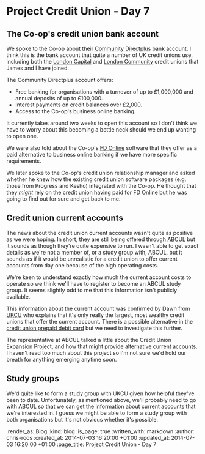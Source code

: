 Project Credit Union - Day 7
============================

## The Co-op's credit union bank account

We spoke to the Co-op about their [Community Directplus][] bank account. I think this is the bank account that quite a number of UK credit unions use, including both the [London Capital][] and [London Community][] credit unions that James and I have joined.

The Community Directplus account offers:

* Free banking for organisations with a turnover of up to £1,000,000 and annual deposits of up to £100,000.
* Interest payments on credit balances over £2,000.
* Access to the Co-op's business online banking.

It currently takes around two weeks to open this account so I don't think we have to worry about this becoming a bottle neck should we end up wanting to open one.

We were also told about the Co-op's [FD Online][] software that they offer as a paid alternative to business online banking if we have more specific requirements.

We later spoke to the Co-op's credit union relationship manager and asked whether he knew how the existing credit union software packages (e.g. those from Progress and Kesho) integrated with the Co-op. He thought that they _might_ rely on the credit union having paid for FD Online but he was going to find out for sure and get back to me.

## Credit union current accounts

The news about the credit union current accounts wasn't quite as positive as we were hoping. In short, they are still being offered through [ABCUL][] but it sounds as though they're quite expensive to run. I wasn't able to get exact details as we're not a member of, or a study group with, ABCUL, but it sounds as if it would be unrealistic for a credit union to offer current accounts from day one because of the high operating costs.

We're keen to understand exactly how much the current account costs to operate so we think we'll have to register to become an ABCUL study group. It seems slightly odd to me that this information isn't publicly available.

This information about the current account was confirmed by Dawn from [UKCU][] who explains that it's only really the largest, most wealthy credit unions that offer the current account. There is a possible alternative in the [credit union prepaid debit card][] but we need to investigate this further.

The representative at ABCUL talked a little about the Credit Union Expansion Project, and how that might provide alternative current accounts. I haven't read too much about this project so I'm not sure we'd hold our breath for anything emerging anytime soon.

## Study groups

We'd quite like to form a study group with UKCU given how helpful they've been to date. Unfortunately, as mentioned above, we'll probably need to go with ABCUL so that we can get the information about current accounts that we're interested in. I guess we might be able to form a study group with both organisations but it's not obvious whether it's possible.

[ABCUL]: http://www.abcul.org/home
[Community Directplus]: http://www.co-operativebank.co.uk/business/community/community-directplus
[credit union prepaid debit card]: http://www.abcul.org/media-and-research/news/view/230
[FD Online]: http://www.co-operativebank.co.uk/corporate/daytoday/fdonline
[Kesho]: http://www.kesho.co.uk/
[London Capital]: http://www.credit-union.coop/
[London Community]: http://londoncu.co.uk/
[Progress]: http://progress.ie/
[UKCU]: http://www.ukcu.coop/

:render_as: Blog
:kind: blog
:is_page: true
:written_with: markdown
:author: chris-roos
:created_at: 2014-07-03 16:20:00 +01:00
:updated_at: 2014-07-03 16:20:00 +01:00
:page_title: Project Credit Union - Day 7
